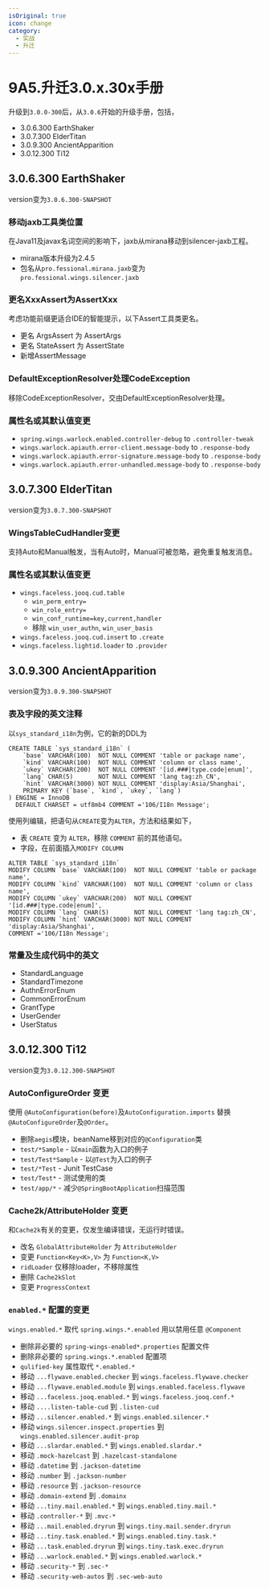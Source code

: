 ```yaml
---
isOriginal: true
icon: change
category:
  - 实战
  - 升迁
---
```


# 9A5.升迁3.0.x.30x手册

升级到`3.0.0-300`后，从`3.0.6`开始的升级手册，包括，

* 3.0.6.300 EarthShaker
* 3.0.7.300 ElderTitan
* 3.0.9.300 AncientApparition
* 3.0.12.300 Ti12

## 3.0.6.300 EarthShaker

version变为`3.0.6.300-SNAPSHOT`

### 移动jaxb工具类位置

在Java11及javax名词空间的影响下，jaxb从mirana移动到silencer-jaxb工程。

* mirana版本升级为2.4.5
* 包名从`pro.fessional.mirana.jaxb`变为`pro.fessional.wings.silencer.jaxb`

### 更名XxxAssert为AssertXxx

考虑功能前缀更适合IDE的智能提示，以下Assert工具类更名。

* 更名 ArgsAssert 为 AssertArgs
* 更名 StateAssert 为 AssertState
* 新增AssertMessage

### DefaultExceptionResolver处理CodeException

移除CodeExceptionResolver，交由DefaultExceptionResolver处理。

### 属性名或其默认值变更

* `spring.wings.warlock.enabled.controller-debug` to `.controller-tweak`
* `wings.warlock.apiauth.error-client.message-body` to `.response-body`
* `wings.warlock.apiauth.error-signature.message-body` to `.response-body`
* `wings.warlock.apiauth.error-unhandled.message-body` to `.response-body`

## 3.0.7.300 ElderTitan

version变为`3.0.7.300-SNAPSHOT`

### WingsTableCudHandler变更

支持Auto和Manual触发，当有Auto时，Manual可被忽略，避免重复触发消息。

### 属性名或其默认值变更

* `wings.faceless.jooq.cud.table`
  - `win_perm_entry=`
  - `win_role_entry=`
  - `win_conf_runtime=key,current,handler`
  - 移除 `win_user_authn`, `win_user_basis`
* `wings.faceless.jooq.cud.insert` to `.create`
* `wings.faceless.lightid.loader` to `.provider`

## 3.0.9.300 AncientApparition

version变为`3.0.9.300-SNAPSHOT`

### 表及字段的英文注释

以`sys_standard_i18n`为例，它的新的DDL为

```mysql
CREATE TABLE `sys_standard_i18n` (
    `base` VARCHAR(100)  NOT NULL COMMENT 'table or package name',
    `kind` VARCHAR(100)  NOT NULL COMMENT 'column or class name',
    `ukey` VARCHAR(200)  NOT NULL COMMENT '[id.###|type.code|enum]',
    `lang` CHAR(5)       NOT NULL COMMENT 'lang tag:zh_CN',
    `hint` VARCHAR(3000) NOT NULL COMMENT 'display:Asia/Shanghai',
    PRIMARY KEY (`base`, `kind`, `ukey`, `lang`)
) ENGINE = InnoDB
  DEFAULT CHARSET = utf8mb4 COMMENT ='106/I18n Message';
```

使用列编辑，把语句从`CREATE`变为`ALTER`，方法和结果如下，

* 表 `CREATE` 变为 `ALTER`，移除 `COMMENT` 前的其他语句。
* 字段，在前面插入`MODIFY COLUMN`

```mysql
ALTER TABLE `sys_standard_i18n` 
MODIFY COLUMN `base` VARCHAR(100)  NOT NULL COMMENT 'table or package name',
MODIFY COLUMN `kind` VARCHAR(100)  NOT NULL COMMENT 'column or class name',
MODIFY COLUMN `ukey` VARCHAR(200)  NOT NULL COMMENT '[id.###|type.code|enum]',
MODIFY COLUMN `lang` CHAR(5)       NOT NULL COMMENT 'lang tag:zh_CN',
MODIFY COLUMN `hint` VARCHAR(3000) NOT NULL COMMENT 'display:Asia/Shanghai',
COMMENT ='106/I18n Message';
```

### 常量及生成代码中的英文

* StandardLanguage
* StandardTimezone
* AuthnErrorEnum
* CommonErrorEnum
* GrantType
* UserGender
* UserStatus

## 3.0.12.300 Ti12

version变为`3.0.12.300-SNAPSHOT`

### AutoConfigureOrder 变更

使用 `@AutoConfiguration(before)`及`AutoConfiguration.imports` 替换 `@AutoConfigureOrder`及`@Order`。

* 删除`aegis`模块，beanName移到对应的`@Configuration`类
* `test/*Sample` - 以`main`函数为入口的例子
* `test/Test*Sample` - 以`@Test`为入口的例子
* `test/*Test` - Junit TestCase
* `test/Test*` - 测试使用的类
* `test/app/*` - 减少`@SpringBootApplication`扫描范围

### Cache2k/AttributeHolder 变更

和`Cache2k`有关的变更，仅发生编译错误，无运行时错误。

* 改名 `GlobalAttributeHolder` 为 `AttributeHolder`
* 变更 `Function<Key<K>,V>` 为 `Function<K,V>`
* `ridLoader` 仅移除loader，不移除属性
* 删除 `Cache2kSlot`
* 变更 `ProgressContext`

### `enabled.*` 配置的变更

`wings.enabled.*` 取代 `spring.wings.*.enabled` 用以禁用任意 `@Component`

* 删除非必要的 `spring-wings-enabled*.properties` 配置文件
* 删除非必要的 `spring.wings.*.enabled` 配置项
* `qulified-key` 属性取代 `*.enabled.*`
* 移动 `...flywave.enabled.checker` 到 `wings.faceless.flywave.checker`
* 移动 `...flywave.enabled.module` 到 `wings.enabled.faceless.flywave`
* 移动 `...faceless.jooq.enabled.*` 到 `wings.faceless.jooq.conf.*`
* 移动 `....listen-table-cud` 到 `.listen-cud`
* 移动 `...silencer.enabled.*` 到 `wings.enabled.silencer.*`
* 移动 `wings.silencer.inspect.properties` 到 `wings.enabled.silencer.audit-prop`
* 移动 `...slardar.enabled.*` 到 `wings.enabled.slardar.*`
* 移动 `.mock-hazelcast` 到 `.hazelcast-standalone`
* 移动 `.datetime` 到 `.jackson-datetime`
* 移动 `.number` 到 `.jackson-number`
* 移动 `.resource` 到 `.jackson-resource`
* 移动 `.domain-extend` 到 `.domainx`
* 移动 `...tiny.mail.enabled.*` 到 `wings.enabled.tiny.mail.*`
* 移动 `.controller-*` 到 `.mvc-*`
* 移动 `...mail.enabled.dryrun` 到 `wings.tiny.mail.sender.dryrun`
* 移动 `...tiny.task.enabled.*` 到 `wings.enabled.tiny.task.*`
* 移动 `...task.enabled.dryrun` 到 `wings.tiny.task.exec.dryrun`
* 移动 `...warlock.enabled.*` 到 `wings.enabled.warlock.*`
* 移动 `.security-*` 到 `.sec-*`
* 移动 `.security-web-autos` 到 `.sec-web-auto`
